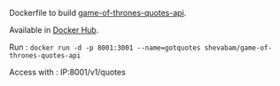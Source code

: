 Dockerfile to build [game-of-thrones-quotes-api](https://github.com/shevabam/game-of-thrones-quotes-api.git).

Available in [Docker Hub](https://hub.docker.com/r/shevabam/game-of-thrones-quotes-api/).

Run : `docker run -d -p 8001:3001 --name=gotquotes shevabam/game-of-thrones-quotes-api`

Access with : IP:8001/v1/quotes
